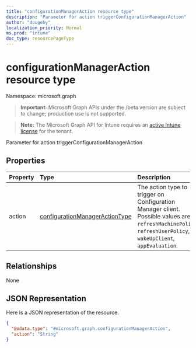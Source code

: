```yaml
---
title: "configurationManagerAction resource type"
description: "Parameter for action triggerConfigurationManagerAction"
author: "dougeby"
localization_priority: Normal
ms.prod: "intune"
doc_type: resourcePageType
---
```


# configurationManagerAction resource type

Namespace: microsoft.graph

> **Important:** Microsoft Graph APIs under the /beta version are subject to change; production use is not supported.

> **Note:** The Microsoft Graph API for Intune requires an [active Intune license](https://go.microsoft.com/fwlink/?linkid=839381) for the tenant.

Parameter for action triggerConfigurationManagerAction

## Properties
|Property|Type|Description|
|:---|:---|:---|
|action|[configurationManagerActionType](../resources/intune-devices-configurationmanageractiontype.md)|The action type to trigger on Configuration Manager client. Possible values are: `refreshMachinePolicy`, `refreshUserPolicy`, `wakeUpClient`, `appEvaluation`.|

## Relationships
None

## JSON Representation
Here is a JSON representation of the resource.
<!-- {
  "blockType": "resource",
  "@odata.type": "microsoft.graph.configurationManagerAction"
}
-->
``` json
{
  "@odata.type": "#microsoft.graph.configurationManagerAction",
  "action": "String"
}
```





